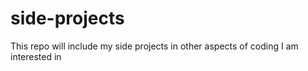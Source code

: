 # side-projects
This repo will include my side projects in other aspects of coding I am interested in
